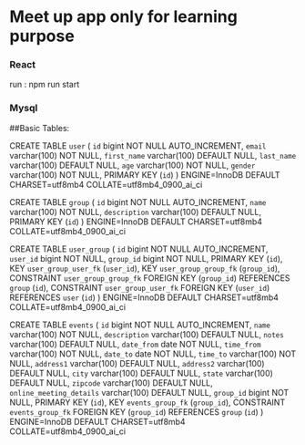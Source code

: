 # Meet up app only for learning purpose

### React
run : npm run start

### Mysql
##Basic Tables:

CREATE TABLE `user` (
  `id` bigint NOT NULL AUTO_INCREMENT,
  `email` varchar(100) NOT NULL,
  `first_name` varchar(100) DEFAULT NULL,
  `last_name` varchar(100) DEFAULT NULL,
  `age` varchar(100) NOT NULL,
  `gender` varchar(100) NOT NULL,
  PRIMARY KEY (`id`)
) ENGINE=InnoDB DEFAULT CHARSET=utf8mb4 COLLATE=utf8mb4_0900_ai_ci

CREATE TABLE `group` (
  `id` bigint NOT NULL AUTO_INCREMENT,
  `name` varchar(100) NOT NULL,
  `description` varchar(100) DEFAULT NULL,
  PRIMARY KEY (`id`)
) ENGINE=InnoDB DEFAULT CHARSET=utf8mb4 COLLATE=utf8mb4_0900_ai_ci

CREATE TABLE `user_group` (
  `id` bigint NOT NULL AUTO_INCREMENT,
  `user_id` bigint NOT NULL,
  `group_id` bigint NOT NULL,
  PRIMARY KEY (`id`),
  KEY `user_group_user_fk` (`user_id`),
  KEY `user_group_group_fk` (`group_id`),
  CONSTRAINT `user_group_group_fk` FOREIGN KEY (`group_id`) REFERENCES `group` (`id`),
  CONSTRAINT `user_group_user_fk` FOREIGN KEY (`user_id`) REFERENCES `user` (`id`)
) ENGINE=InnoDB DEFAULT CHARSET=utf8mb4 COLLATE=utf8mb4_0900_ai_ci

CREATE TABLE `events` (
  `id` bigint NOT NULL AUTO_INCREMENT,
  `name` varchar(100) NOT NULL,
  `description` varchar(100) DEFAULT NULL,
  `notes` varchar(100) DEFAULT NULL,
  `date_from` date NOT NULL,
  `time_from` varchar(100) NOT NULL,
  `date_to` date NOT NULL,
  `time_to` varchar(100) NOT NULL,
  `address1` varchar(100) DEFAULT NULL,
  `address2` varchar(100) DEFAULT NULL,
  `city` varchar(100) DEFAULT NULL,
  `state` varchar(100) DEFAULT NULL,
  `zipcode` varchar(100) DEFAULT NULL,
  `online_meeting_details` varchar(100) DEFAULT NULL,
  `group_id` bigint NOT NULL,
  PRIMARY KEY (`id`),
  KEY `events_group_fk` (`group_id`),
  CONSTRAINT `events_group_fk` FOREIGN KEY (`group_id`) REFERENCES `group` (`id`)
) ENGINE=InnoDB DEFAULT CHARSET=utf8mb4 COLLATE=utf8mb4_0900_ai_ci